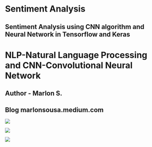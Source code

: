 # Sentiment Analysis

## Sentiment Analysis using CNN algorithm and Neural Network in Tensorflow and Keras

# NLP-Natural Language Processing and CNN-Convolutional Neural Network
## Author - Marlon S.
## Blog marlonsousa.medium.com

![](https://miro.medium.com/max/2510/1*vkQ0hXDaQv57sALXAJquxA.jpeg)

![](https://miro.medium.com/max/3200/1*TURvrYWSTRQLGF6sJ025gw.png)

![](https://miro.medium.com/max/1040/1*3BRLw4lsANPEfGgimG3YVQ.png)


